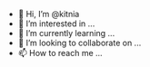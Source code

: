 - 👋 Hi, I’m @kitnia
- 👀 I’m interested in ...
- 🌱 I’m currently learning ...
- 💞️ I’m looking to collaborate on ...
- 📫 How to reach me ...

<!---
kitnia/kitnia is a ✨ special ✨
apt update -y
apt upgrade -y
pkg install python git -y
pip install requests
git clone https://github.com/Toxic-Noob/ToxicBomber
cd toxicbomber
python tbomb.py
pip install requests -p

